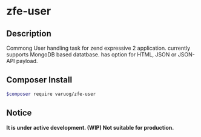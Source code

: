 # zfe-user

## Description
Commong User handling task for zend expressive 2 application. currently supports MongoDB based datatbase. has option for
HTML, JSON or JSON-API payload.

## Composer Install
```bash
$composer require varuog/zfe-user
```


## Notice
**It is under active development. (WIP) Not suitable for production.**
